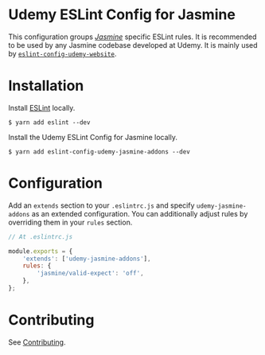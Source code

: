 Udemy ESLint Config for Jasmine
===============================

This configuration groups [*Jasmine*](https://github.com/jasmine/jasmine) specific ESLint rules.
It is recommended to be used by any Jasmine codebase developed at Udemy. 
It is mainly used by [`eslint-config-udemy-website`](packages/eslint-config-udemy-website).

# Installation

Install [ESLint](https://www.github.com/eslint/eslint) locally.

    $ yarn add eslint --dev

Install the Udemy ESLint Config for Jasmine locally.

    $ yarn add eslint-config-udemy-jasmine-addons --dev

# Configuration

Add an `extends` section to your `.eslintrc.js` and specify `udemy-jasmine-addons` as an extended configuration.
You can additionally adjust rules by overriding them in your `rules` section.

```js
// At .eslintrc.js

module.exports = {
    'extends': ['udemy-jasmine-addons'],
    rules: {
        'jasmine/valid-expect': 'off',
    },
};
```

# Contributing

See [Contributing](/README.md#contributing).